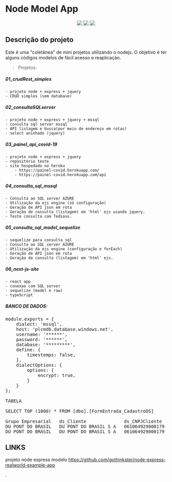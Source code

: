 <h1>Node Model App</h1> 

<p align="center">
	<img src="https://img.shields.io/static/v1?label=JavaScript&message=EXPRESS&color=red&style=for-the-badge&logo=JAVASCRIPT"/>
	<img src="https://img.shields.io/static/v1?label=JavaScript&message=NODE&color=red&style=for-the-badge&logo=JAVASCRIPT"/>
	<img src="http://img.shields.io/static/v1?label=STATUS&message=PROJETO%20MODELO&color=green&style=for-the-badge"/>
</p>


## Descrição do projeto 

<p align="justify">
  Este é uma "coletânea" de mini projetos utilizando o nodejs. O objetivo é ter alguns códigos modelos de fácil acesso e reaplicação.
</p>

> Projetos:

<h5> 01_crudRest_simples </h5>

	- projeto node + express + jquery
	- CRUD simples (sem database)

<h5> 02_consultaSQLserver</h5>

	- projeto node + express + jquery + mssql
	- consulta sql server mssql
	- API listagem e busca(por meio de endereço em rotas)
	- select aninhado (jquery)

<h5>03_painel_api_covid-19</h5>

	- projeto node + express + jquery
	- repositório teste
	- site hospedado no heroku 
		- https://painel-covid.herokuapp.com/
		- https://painel-covid.herokuapp.com/api

<h5>04_consulta_sql_mssql</h5>

	- Consulta ao SQL server AZURE
	- Utilização da ejs engine (só configuração)
	- Geração de API json em rota
	- Geração de consulta (listagem) em 'html' ejs usando jquery. 
	- Teste consulta com Tedious.
	
<h5>05_consulta_sql_model_sequelize</h5>

	- sequelize para consulta sql
	- Consulta ao SQL server AZURE
	- Utilização da ejs engine (configuração e forEach)
	- Geração de API json em rota
	- Geração de consulta (listagem) em 'html' ejs.
	
	
<h5>06_next-js-site</h5>

	- react app
	- conexao com SQL server 
	- sequelize (model e raw)
	- typeScript
	

	
	
	
	
<h5>BANCO DE DADOS:</h5>


<pre>
module.exports = {
    dialect: 'mssql',
    host: 'plcmdb.database.windows.net',
    username: '******',
    password: '******',
    database: '*********',
    define: {
        timestemps: false,
    },
    dialectOptions: {
        options: {
            encrypt: true,
        }
    }
};

TABELA

SELECT TOP (1000) * FROM [dbo].[FormEntrada_CadastroOS]

Grupo Empresarial   ds_Cliente              ds_CNPJCliente      OS      dt_Inicio                       dt_Final
DU PONT DO BRASIL   DU PONT DO BRASIL S A   061064929000179     168091  2019-04-01T00:00:00.0000000     2020-03-31T00:00:00.0000000
DU PONT DO BRASIL   DU PONT DO BRASIL S A   061064929000179     168092  2019-04-01T00:00:00.0000000     2020-03-31T00:00:00.0000000
</pre>


## LINKS

projeto node express modelo
https://github.com/gothinkster/node-express-realworld-example-app




























.
